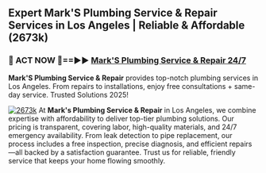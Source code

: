 ## Expert Mark'S Plumbing Service & Repair Services in Los Angeles | Reliable & Affordable (2673k)  

<h3>🚿 ACT NOW 🌟==►► <a href="https://tinyurl.com/2ne6vx2x" rel="nofollow">Mark'S Plumbing Service & Repair 24/7</a></h3>

**Mark'S Plumbing Service & Repair** provides top-notch plumbing services in Los Angeles. From repairs to installations, enjoy free consultations + same-day service. Trusted Solutions 2025!

[![2673k](https://i.imgur.com/4PFF4AK.jpeg)](https://tinyurl.com/2ne6vx2x)
At **Mark's Plumbing Service & Repair** in Los Angeles, we combine expertise with affordability to deliver top-tier plumbing solutions. Our pricing is transparent, covering labor, high-quality materials, and 24/7 emergency availability. From leak detection to pipe replacement, our process includes a free inspection, precise diagnosis, and efficient repairs—all backed by a satisfaction guarantee. Trust us for reliable, friendly service that keeps your home flowing smoothly.